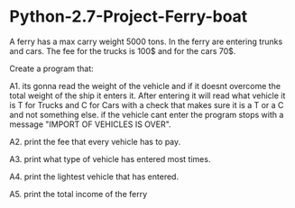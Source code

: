 # Python-2.7-Project-Ferry-boat

A ferry has a max carry weight 5000 tons. In the ferry are entering trunks
and cars. The fee for the trucks is 100$ and for the cars 70$.

Create a program that:

   A1. its gonna read the weight of the vehicle and if it doesnt overcome
       the total weight of the ship it enters it. After entering it will
       read what vehicle it is T for Trucks and C for Cars with a check that
       makes sure it is a T or a C and not something else. if the vehicle cant
       enter the program stops with a message "IMPORT OF VEHICLES IS OVER".
   
   A2. print the fee that every vehicle has to pay.
   
   A3. print what type of vehicle has entered most times.
  
   A4. print the lightest vehicle that has entered.

   A5. print the total income of the ferry
 
